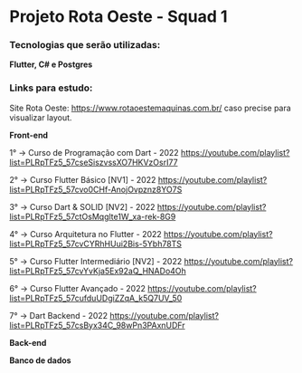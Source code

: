# Projeto Rota Oeste - Squad 1

### Tecnologias que serão utilizadas:

**Flutter, C# e Postgres**

### Links para estudo: ###

Site Rota Oeste: https://www.rotaoestemaquinas.com.br/ caso precise para visualizar layout.

**Front-end**

1° → Curso de Programação com Dart - 2022
https://youtube.com/playlist?list=PLRpTFz5_57cseSiszvssXO7HKVzOsrI77

2° → Curso Flutter Básico [NV1] - 2022
https://youtube.com/playlist?list=PLRpTFz5_57cvo0CHf-AnojOvpznz8YO7S

3° → Curso Dart & SOLID [NV2] - 2022
https://youtube.com/playlist?list=PLRpTFz5_57ctOsMqglte1W_xa-rek-8G9

4° → Curso Arquitetura no Flutter - 2022
https://youtube.com/playlist?list=PLRpTFz5_57cvCYRhHUui2Bis-5Ybh78TS

5° → Curso Flutter Intermediário [NV2] - 2022
https://youtube.com/playlist?list=PLRpTFz5_57cvYvKja5Ex92aQ_HNADo4Oh

6° → Curso Flutter Avançado - 2022
https://youtube.com/playlist?list=PLRpTFz5_57cufduUDgiZZqA_k5Q7UV_50

7° → Dart Backend - 2022
https://youtube.com/playlist?list=PLRpTFz5_57csByx34C_98wPn3PAxnUDFr



**Back-end**



**Banco de dados**
